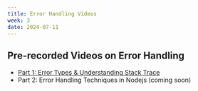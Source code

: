 ```yaml
---
title: Error Handling Videos
week: 3
date: 2024-07-11
---
```

## Pre-recorded Videos on Error Handling

- [Part 1: Error Types & Understanding Stack Trace](https://youtu.be/3iUipr-vKkE?si=ooWBQ9eKfswZnWLY)
- Part 2: Error Handling Techniques in Nodejs (coming soon)
